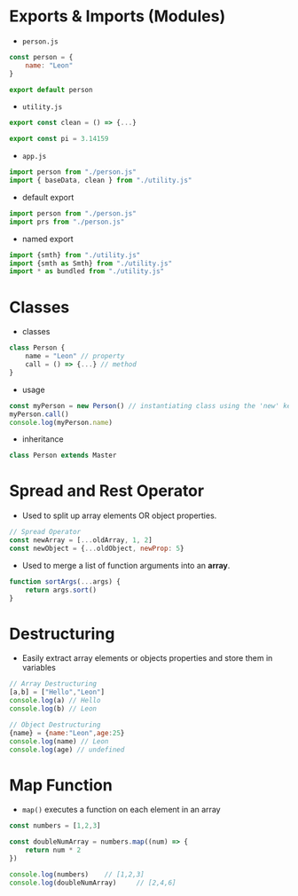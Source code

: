 # Exports & Imports (Modules)

- `person.js`
```js
const person = {
    name: "Leon"
}

export default person
```

- `utility.js`
```js
export const clean = () => {...}

export const pi = 3.14159
```

- `app.js`
```js
import person from "./person.js"
import { baseData, clean } from "./utility.js"
```

- default export
```js
import person from "./person.js"
import prs from "./person.js"
```

- named export
```js
import {smth} from "./utility.js"
import {smth as Smth} from "./utility.js"
import * as bundled from "./utility.js"
```

# Classes

- classes
```js
class Person {
    name = "Leon" // property
    call = () => {...} // method
}
```

- usage
```js
const myPerson = new Person() // instantiating class using the 'new' keyword
myPerson.call()
console.log(myPerson.name)
```

- inheritance
```js
class Person extends Master
```

# Spread and Rest Operator

- Used to split up array elements OR object properties.
```js
// Spread Operator
const newArray = [...oldArray, 1, 2]
const newObject = {...oldObject, newProp: 5}
```

- Used to merge a list of function arguments into an **array**.
```js
function sortArgs(...args) {
    return args.sort()
}
```

# Destructuring

- Easily extract array elements or objects properties and store them in variables
```js
// Array Destructuring
[a,b] = ["Hello","Leon"]
console.log(a) // Hello
console.log(b) // Leon
```

```js
// Object Destructuring
{name} = {name:"Leon",age:25}
console.log(name) // Leon
console.log(age) // undefined
```

# Map Function

- `map()` executes a function on each element in an array
```js
const numbers = [1,2,3]

const doubleNumArray = numbers.map((num) => {
    return num * 2
})

console.log(numbers)    // [1,2,3]
console.log(doubleNumArray)     // [2,4,6]
```
